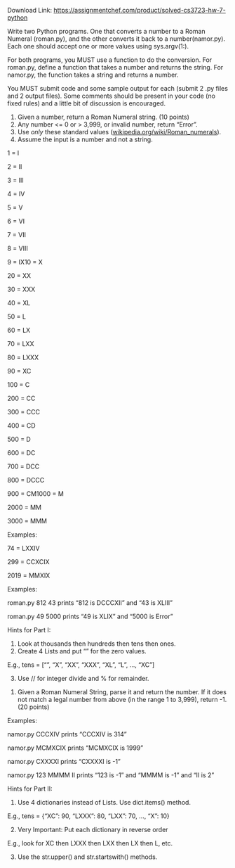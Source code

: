 Download Link: https://assignmentchef.com/product/solved-cs3723-hw-7-python
<br>



<strong> </strong>

Write two Python programs. One that converts a number to a Roman Numeral (roman.py), and the other converts it back to a number(namor.py). Each one should accept one or more values using sys.argv(1:).




For both programs, you MUST use a function to do the conversion.  For roman.py, define a function that takes a number and returns the string. For namor.py, the function takes a string and returns a number.




You MUST submit code and some sample output for each (submit 2 .py files and 2 output files). Some comments should be present in your code (no fixed rules) and a little bit of discussion is encouraged.







<ol>

 <li>Given a number, return a Roman Numeral string. (10 points)</li>

 <li>Any number &lt;= 0 or &gt; 3,999, or invalid number, return “Error”.</li>

 <li>Use <em>only</em> these standard values (<a href="https://en.wikipedia.org/wiki/Roman_numerals">wikipedia.org/wiki/Roman_numerals</a>).</li>

 <li>Assume the input is a number and not a string.</li>

</ol>







1 = I

2 = II

3 = III

4 = IV

5 = V

6 = VI

7 = VII

8 = VIII

9 = IX10 = X

20 = XX

30 = XXX

40 = XL

50 = L

60 = LX

70 = LXX

80 = LXXX

90 = XC

100 = C

200 = CC

300 = CCC

400 = CD

500 = D

600 = DC

700 = DCC

800 = DCCC

900 = CM1000 = M

2000 = MM

3000 = MMM







Examples:

74 = LXXIV

299 = CCXCIX

2019 = MMXIX




Examples:

roman.py 812 43 prints “812 is DCCCXII” and “43 is XLIII”

roman.py 49 5000 prints “49 is XLIX” and “5000 is Error”




Hints for Part I:

<ol>

 <li>Look at thousands then hundreds then tens then ones.</li>

 <li>Create 4 Lists and put “” for the zero values.</li>

</ol>

E.g., tens = [“”, “X”, “XX”, “XXX”, “XL”, “L”, …, “XC”]

<ol start="3">

 <li>Use // for integer divide and % for remainder.</li>

</ol>







<ol>

 <li>Given a Roman Numeral String, parse it and return the number. If it does not match a legal number from above (in the range 1 to 3,999), return -1. (20 points)</li>

</ol>




Examples:

namor.py CCCXIV prints “CCCXIV is 314”

namor.py MCMXCIX prints “MCMXCIX is 1999”

namor.py CXXXXI prints “CXXXXI is -1”

namor.py 123 MMMM II prints “123 is -1” and “MMMM is -1” and “II is 2”




Hints for Part II:

<ol>

 <li>Use 4 dictionaries instead of Lists. Use dict.items() method.</li>

</ol>

E.g., tens = {“XC”: 90, “LXXX”: 80, “LXX”: 70, …, “X”: 10}

<ol start="2">

 <li>Very Important: Put each dictionary in reverse order</li>

</ol>

E.g., look for XC then LXXX then LXX then LX then L, etc.

<ol start="3">

 <li>Use the str.upper() and str.startswith() methods.</li>

</ol>








